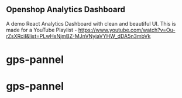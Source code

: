 ## Openshop Analytics Dashboard

A demo React Analytics Dashboard with clean and beautiful UI. This is made for a YouTube Playlist - https://www.youtube.com/watch?v=Ou-rZsXRciI&list=PLwHsNjmBZ-MJnVNyiaVYHW_dDA5n3mbVk
# gps-pannel
# gps-pannel
